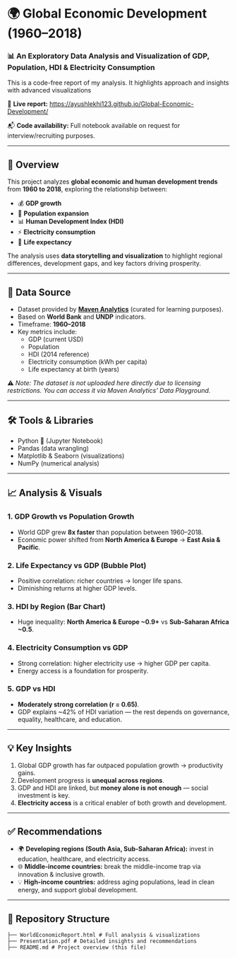 # 🌍 Global Economic Development (1960–2018)  

### 📊 An Exploratory Data Analysis and Visualization of GDP, Population, HDI & Electricity Consumption  

This is a code-free report of my analysis. It highlights approach and insights with advanced visualizations

🔗 **Live report:** https://ayushlekhi123.github.io/Global-Economic-Development/

📬 **Code availability:** Full notebook available on request for interview/recruiting purposes.

---

## 🔎 Overview  
This project analyzes **global economic and human development trends** from **1960 to 2018**, exploring the relationship between:  
- 💰 **GDP growth**  
- 👥 **Population expansion**  
- 📊 **Human Development Index (HDI)**  
- ⚡ **Electricity consumption**  
- 🏥 **Life expectancy**  

The analysis uses **data storytelling and visualization** to highlight regional differences, development gaps, and key factors driving prosperity.  

---

## 📂 Data Source  
- Dataset provided by **[Maven Analytics](https://www.mavenanalytics.io/data-playground)** (curated for learning purposes).  
- Based on **World Bank** and **UNDP** indicators.  
- Timeframe: **1960–2018**  
- Key metrics include:  
  - GDP (current USD)  
  - Population  
  - HDI (2014 reference)  
  - Electricity consumption (kWh per capita)  
  - Life expectancy at birth (years)  

⚠️ *Note: The dataset is not uploaded here directly due to licensing restrictions. You can access it via Maven Analytics’ Data Playground.*  

---

## 🛠️ Tools & Libraries  
- Python 🐍 (Jupyter Notebook)  
- Pandas (data wrangling)  
- Matplotlib & Seaborn (visualizations)  
- NumPy (numerical analysis)  

---

## 📈 Analysis & Visuals  

### 1. GDP Growth vs Population Growth  
- World GDP grew **8x faster** than population between 1960–2018.  
- Economic power shifted from **North America & Europe** → **East Asia & Pacific**.  

### 2. Life Expectancy vs GDP (Bubble Plot)  
- Positive correlation: richer countries → longer life spans.  
- Diminishing returns at higher GDP levels.  

### 3. HDI by Region (Bar Chart)  
- Huge inequality: **North America & Europe ~0.9+** vs **Sub-Saharan Africa ~0.5**.  

### 4. Electricity Consumption vs GDP  
- Strong correlation: higher electricity use → higher GDP per capita.  
- Energy access is a foundation for prosperity.  

### 5. GDP vs HDI  
- **Moderately strong correlation (r = 0.65)**.  
- GDP explains ~42% of HDI variation — the rest depends on governance, equality, healthcare, and education.  

---

## 💡 Key Insights  
1. Global GDP growth has far outpaced population growth → productivity gains.  
2. Development progress is **unequal across regions**.  
3. GDP and HDI are linked, but **money alone is not enough** — social investment is key.  
4. **Electricity access** is a critical enabler of both growth and development.  

---

## ✅ Recommendations  
- 🌍 **Developing regions (South Asia, Sub-Saharan Africa):** invest in education, healthcare, and electricity access.  
- 🌐 **Middle-income countries:** break the middle-income trap via innovation & inclusive growth.  
- 💡 **High-income countries:** address aging populations, lead in clean energy, and support global development.  

---

## 📂 Repository Structure  
```text
├── WorldEconomicReport.html # Full analysis & visualizations
├── Presentation.pdf # Detailed insights and recommendations
├── README.md # Project overview (this file)
